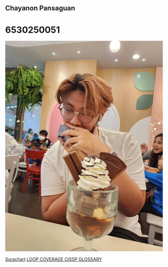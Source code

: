 ## Chayanon Pansaguan 
# 6530250051 

![Alt text](IMG_1580.jpeg)

<a href="https://srchx.github.io/">Surachart</a>
<a href = "https://plantzaza.github.io/loopcoverage" >LOOP COVERAGE CISSP GLOSSARY</a>

